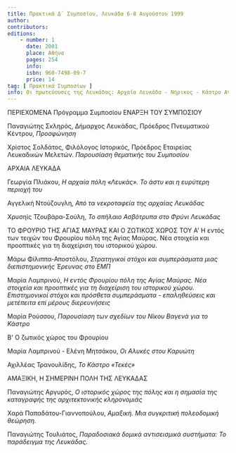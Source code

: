 ```yaml
---
title: Πρακτικά Δ΄ Συμποσίου, Λευκάδα 6-8 Αυγούστου 1999
author: 
contributors: 
editions: 
    - number: 1
      date: 2001
      place: Αθήνα
      pages: 254
      info: 
      isbn: 960-7498-09-7
      price: 14
tag: [ Πρακτικά Συμποσίων ]
info: Οι πρωτεύουσες της Λευκάδας: Αρχαία Λευκάδα - Νήρικος - Κάστρο Αγίας Μαύρας - Αμαξική.
---
```


ΠΕΡΙΕΧΟΜΕΝΑ Πρόγραμμα Συμποσίου ΕΝΑΡΞΗ ΤΟΥ ΣΥΜΠΟΣΙΟΥ

Παναγιώτης Σκληρός, Δήμαρχος Λευκάδας, Πρόεδρος Πνευματικού Κέντρου, *Προσφώνηση*

Χρίστος Σολδάτος, Φιλόλογος Ιστορικός, Πρόεδρος Εταιρείας Λευκαδικών Μελετών. *Παρουσίαση θεματικής του Συμποσίου*

ΑΡΧΑΙΑ ΛΕΥΚΑΔΑ

Γεωργία Πλιάκου, *Η αρχαία πόλη «Λευκάς». Το άστυ και η ευρύτερη περιοχή του*

Αγγελική Ντούζουγλη, *Από τα νεκροταφεία της αρχαίας Λευκάδας*

Χρυσηίς Τζουβάρα-Σούλη, *Το σπήλαιο Ασβότρυπα στο Φρύνι Λευκάδας*

ΤΟ ΦΡΟΥΡΙΟ ΤΗΣ ΑΓΙΑΣ ΜΑΥΡΑΣ ΚΑΙ Ο ΖΩΤΙΚΟΣ ΧΩΡΟΣ ΤΟΥ Α' Η εντός των τειχών του Φρουρίου πόλη της Αγίας Μαύρας. Νέα στοιχεία και προοπτικές για τη διαχείριση του ιστορικού χώρου.

Μάρω Φίλιππα-Αποστόλου, *Στρατηγικοί στόχοι και συμπεράσματα μιας διεπιστημονικής Έρευνας στο ΕΜΠ*

Μαρία Λαμπρινού, *Η εντός Φρουρίου πόλη της Αγίας Μαύρας. Νέα στοιχεία και προοπτικές για τη διαχείριση του ιστορικού χώρου. Επιστημονικοί στόχοι και πρόσθετα συμπεράσματα - επαληθεύσεις και μετέπειτα επί μέρους διερευνήσεις*

Μαρία Ρούσσου, *Παρουσίαση των σχεδίων του Νίκου Βαγενά για το Κάστρο*

Β' Ο ζωτικός χώρος του Φρουρίου

Μαρία Λαμπρινού - Ελένη Μητσάκου, *Οι Αλυκές στου Καρυώτη*

Αχιλλέας Τρανουλίδης, *Το Κάστρο «Τεκές»*

ΑΜΑΞΙΚΗ, Η ΣΗΜΕΡΙΝΗ ΠΟΛΗ ΤΗΣ ΛΕΥΚΑΔΑΣ

Παναγιώτης Αργυρός, *Ο ιστορικός χώρος της πόλης και η σημασία της καταγραφής της αρχιτεκτονικής κληρονομιάς*

Χαρά Παπαδάτου-Γιαννοπούλου, *Αμαξική. Μια συγκριτική πολεοδομική θεώρηση.*

Παναγιώτης Τουλιάτος, *Παραδοσιακά δομικά αντισεισμικά συστήματα: Το παράδειγμα της Λευκάδας.*
